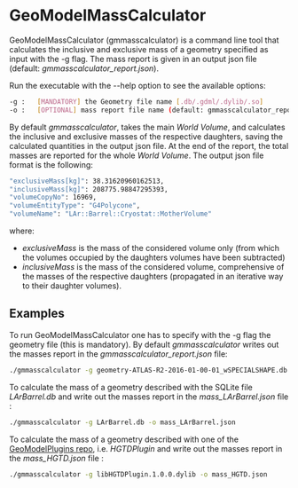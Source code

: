 # GeoModelMassCalculator

GeoModelMassCalculator (gmmasscalculator) is a command line tool that calculates the inclusive and exclusive mass of a geometry specified as input with the -g flag. The mass report is given in an output json file (default: *gmmasscalculator_report.json*).

Run the executable with the --help option to see the available options:

``` bash
-g :   [MANDATORY] the Geometry file name [.db/.gdml/.dylib/.so] 
-o :   [OPTIONAL] mass report file name (default: gmmasscalculator_report)
``` 
By default *gmmasscalculator*, takes the main *World Volume*, and calculates the inclusive and exclusive masses of the respective daughters, saving the calculated quantities in the output json file. At the end of the report, the total masses are reported for the whole *World Volume*. The output json file format is the following:

``` bash
"exclusiveMass[kg]": 38.31620960162513,
"inclusiveMass[kg]": 208775.98847295393,
"volumeCopyNo": 16969,
"volumeEntityType": "G4Polycone",
"volumeName": "LAr::Barrel::Cryostat::MotherVolume"
``` 
where:

- *exclusiveMass* is the mass of the considered volume only (from which the volumes occupied by the daughters volumes have been subtracted)
- *inclusiveMass* is the mass of the considered volume, comprehensive of the masses of the respective daughters (propagated in an iterative way to their daughter volumes).

## Examples

To run GeoModelMassCalculator one has to specify with the -g flag the geometry file (this is mandatory). By default *gmmasscalculator* writes out the masses report in the *gmmasscalculator_report.json* file:
``` bash
./gmmasscalculator -g geometry-ATLAS-R2-2016-01-00-01_wSPECIALSHAPE.db
``` 
To calculate the mass of a geometry described with the SQLite file *LArBarrel.db* and write out the masses report in the *mass_LArBarrel.json* file :
``` bash
./gmmasscalculator -g LArBarrel.db -o mass_LArBarrel.json 
``` 
To calculate the mass of a geometry described with one of the [GeoModelPlugins repo](https://gitlab.cern.ch/atlas/GeoModelPlugins), i.e.  *HGTDPlugin* and write out the masses report in the *mass_HGTD.json* file :
``` bash
./gmmasscalculator -g libHGTDPlugin.1.0.0.dylib -o mass_HGTD.json 
``` 
